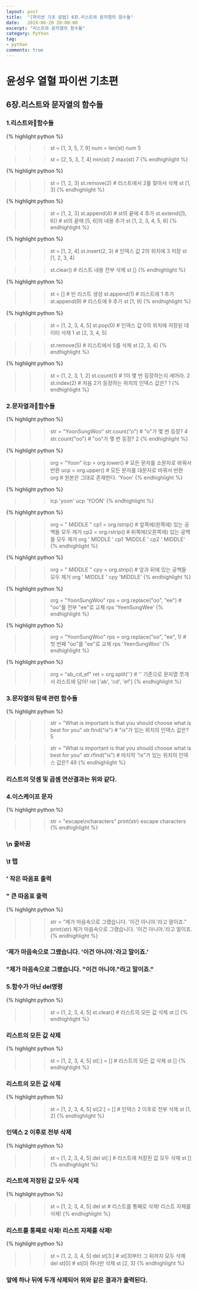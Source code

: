 ```yaml
---
layout: post
title:  "[파이썬 기초 문법] 6장.리스트와 문자열의 함수들"
date:   2019-06-20 20:00:00
excerpt: "리스트와 문자열의 함수들"
category: Python
tag:
- python
comments: true
---
```


# 윤성우 열혈 파이썬 기초편
## 6장.리스트와 문자열의 함수들
### 1.리스트와함수들
{% highlight python %}
>>> st = [1, 3, 5, 7, 9]
>>> num = len(st)
>>> num
5

>>> st = [2, 5, 3, 7, 4]
>>> min(st)
2
>>> max(st)
7
{% endhighlight %}

{% highlight python %}
>>> st = [1, 2, 3]
>>> st.remove(2)       # 리스트에서 2를 찾아서 삭제
>>> st
[1, 3]
{% endhighlight %}

{% highlight python %}
>>> st = [1, 2, 3]
>>> st.append(4)     # st의 끝에 4 추가
>>> st.extend([5, 6])     # st의 끝에 [5, 6]의 내용 추가
>>> st
[1, 2, 3, 4, 5, 6]
{% endhighlight %}

{% highlight python %}
>>> st = [1, 2, 4]
>>> st.insert(2, 3)     # 인덱스 값 2의 위치에 3 저장
>>> st
[1, 2, 3, 4]

>>> st.clear()     # 리스트 내용 전부 삭제
>>> st
[]
{% endhighlight %}

{% highlight python %}
>>> st = []      # 빈 리스트 생성
>>> st.append(1)      # 리스트에 1 추가
>>> st.append(9)      # 리스트에 9 추가
>>> st
[1, 9]
{% endhighlight %}

{% highlight python %}
>>> st = [1, 2, 3, 4, 5]
>>> st.pop(0)     # 인덱스 값 0의 위치에 저장된 데이터 삭제
1
>>> st
[2, 3, 4, 5]

>>> st.remove(5)     # 리스트에서 5를 삭제
>>> st
[2, 3, 4]
{% endhighlight %}

{% highlight python %}
>>> st = [1, 2, 3, 1, 2]
>>> st.count(1)     # 1이 몇 번 등장하는지 세어라.
2
>>> st.index(2)     # 처음 2가 등장하는 위치의 인덱스 값은?
1
{% endhighlight %}
### 2.문자열과함수들
{% highlight python %}
>>> str = "YoonSungWoo"
>>> str.count("o")     # "o"가 몇 번 등장?
4
>>> str.count("oo")     # "oo"가 몇 번 등장?
2
{% endhighlight %}

{% highlight python %}
>>> org = "Yoon"
>>> lcp = org.lower()    # 모든 문자를 소문자로 바꿔서 반환
>>> ucp = org.upper()    # 모든 문자를 대문자로 바꿔서 반환
>>> org    # 원본은 그대로 존재한다.
'Yoon'
{% endhighlight %}

{% highlight python %}
>>> lcp
'yoon'
>>> ucp
'YOON'
{% endhighlight %}

{% highlight python %}
>>> org = " MIDDLE "
>>> cp1 = org.lstrip()    # 앞쪽에(왼쪽에) 있는 공백들 모두 제거
>>> cp2 = org.rstrip()    # 뒤쪽에(오른쪽에) 있는 공백들 모두 제거
>>> org
' MIDDLE '
>>> cp1
'MIDDLE '
>>> cp2
' MIDDLE'
{% endhighlight %}

{% highlight python %}
>>> org = " MIDDLE "
>>> cpy = org.strip()     # 앞과 뒤에 있는 공백들 모두 제거
>>> org
' MIDDLE '
>>> cpy
'MIDDLE'
{% endhighlight %}

{% highlight python %}
>>> org = "YoonSungWoo"
>>> rps = org.replace("oo", "ee")     # "oo"를 전부 "ee"로 교체
>>> rps
'YeenSungWee'
{% endhighlight %}

{% highlight python %}
>>> org = "YoonSungWoo"
>>> rps = org.replace("oo", "ee", 1)   # 첫 번째 "oo"를 "ee"로 교체
>>> rps
'YeenSungWoo'
{% endhighlight %}

{% highlight python %}
>>> org = "ab_cd_ef"
>>> ret = org.split('_')    # '_' 기준으로 문자열 쪼개서 리스트에 담아!
>>> ret
['ab', 'cd', 'ef']
{% endhighlight %}

### 3.문자열의 탐색 관련 함수들
{% highlight python %}
>>> str = "What is important is that you should choose what is best for you"
>>> str.find("is")     # "is"가 있는 위치의 인덱스 값은?
5

>>> str = "What is important is that you should choose what is best for you"
>>> str.rfind("is")     # 마지막 "is"가 있는 위치의 인덱스 값은?
49
{% endhighlight %}
### 리스트의 덧셈 및 곱셈 연산결과는 위와 같다.

### 4.이스케이프 문자
{% highlight python %}
>>> str = "escape\ncharacters"
>>> print(str)
escape
characters
{% endhighlight %}
### \n 줄바꿈
### \t 탭
### \' 작은 따옴표 출력
### \" 큰 따옴표 출력

{% highlight python %}
>>> str = "제가 마음속으로 그랬습니다. '이건 아니야.'라고 말이죠."
>>> print(str)
제가 마음속으로 그랬습니다. '이건 아니야.'라고 말이죠.
{% endhighlight %}
### '제가 마음속으로 그랬습니다. \'이건 아니야.\'라고 말이죠.'
### "제가 마음속으로 그랬습니다. \"이건 아니야.\"라고 말이죠."

### 5.함수가 아닌 del명령
{% highlight python %}
>>> st = [1, 2, 3, 4, 5]
>>> st.clear()      # 리스트의 모든 값 삭제
>>> st
[]
{% endhighlight %}
### 리스트의 모든 값 삭제

{% highlight python %}
>>> st = [1, 2, 3, 4, 5]
>>> st[:] = []      # 리스트의 모든 값 삭제
>>> st
[]
{% endhighlight %}
### 리스트의 모든 값 삭제

{% highlight python %}
>>> st = [1, 2, 3, 4, 5]
>>> st[2:] = []      # 인덱스 2 이후로 전부 삭제
>>> st
[1, 2]
{% endhighlight %}
### 인덱스 2 이후로 전부 삭제

{% highlight python %}
>>> st = [1, 2, 3, 4, 5]
>>> del st[:]        # 리스트에 저장된 값 모두 삭제
>>> st
[]
{% endhighlight %}
### 리스트에 저장된 값 모두 삭제

{% highlight python %}
>>> st = [1, 2, 3, 4, 5]
>>> del st      # 리스트를 통째로 삭제! 리스트 자체를 삭제!
{% endhighlight %}
### 리스트를 통째로 삭제! 리스트 자체를 삭제!

{% highlight python %}
>>> st = [1, 2, 3, 4, 5]
>>> del st[3:]      # st[3]부터 그 뒤까지 모두 삭제
>>> del st[0]       # st[0] 하나만 삭제
>>> st
[2, 3]
{% endhighlight %}
### 앞에 하나 뒤에 두개 삭제되어 위와 같은 결과가 출력된다.
<br>

<!-- {% highlight python %}

{% endhighlight %} -->
<!-- ## HTML Elements

Below is just about everything you'll need to style in the theme. Check the source code to see the many embedded elements within paragraphs.

# Heading 1

## Heading 2

### Heading 3

#### Heading 4

##### Heading 5

###### Heading 6

### Body text

Lorem ipsum dolor sit amet, test link adipiscing elit. **This is strong**. Nullam dignissim convallis est. Quisque aliquam.

![Smithsonian Image](https://mmistakes.github.io/minimal-mistakes/images/3953273590_704e3899d5_m.jpg)
{: .image-right} -->

<!-- *This is emphasized*. Donec faucibus. Nunc iaculis suscipit dui. 53 = 125. Water is H2O. Nam sit amet sem. Aliquam libero nisi, imperdiet at, tincidunt nec, gravida vehicula, nisl. The New York Times (That’s a citation). Underline.Maecenas ornare tortor. Donec sed tellus eget sapien fringilla nonummy. Mauris a ante. Suspendisse quam sem, consequat at, commodo vitae, feugiat in, nunc. Morbi imperdiet augue quis tellus.

HTML and CSS are our tools. Mauris a ante. Suspendisse quam sem, consequat at, commodo vitae, feugiat in, nunc. Morbi imperdiet augue quis tellus. Praesent mattis, massa quis luctus fermentum, turpis mi volutpat justo, eu volutpat enim diam eget metus. -->

<!-- ### Blockquotes

> Lorem ipsum dolor sit amet, test link adipiscing elit. Nullam dignissim convallis est. Quisque aliquam. -->

<!-- ## List Types

### Ordered Lists

1. Item one
   1. sub item one
   2. sub item two
   3. sub item three
2. Item two

### Unordered Lists

* Item one
* Item two
* Item three

## Tables

| Header1 | Header2 | Header3 |
|:--------|:-------:|--------:|
| cell1   | cell2   | cell3   |
| cell4   | cell5   | cell6   |
|----
| cell1   | cell2   | cell3   |
| cell4   | cell5   | cell6   |
|=====
| Foot1   | Foot2   | Foot3
{: rules="groups"} -->

<!-- ## Code Snippets

{% highlight css %}
#container {
  float: left;
  margin: 0 -240px 0 0;
  width: 100%;
}
{% endhighlight %}

## Buttons

Make any link standout more when applying the `.btn` class.

{% highlight html %}
<a href="#" class="btn btn-success">Success Button</a>
{% endhighlight %}

<div markdown="0"><a href="#" class="btn">Primary Button</a></div>
<div markdown="0"><a href="#" class="btn btn-success">Success Button</a></div>
<div markdown="0"><a href="#" class="btn btn-warning">Warning Button</a></div>
<div markdown="0"><a href="#" class="btn btn-danger">Danger Button</a></div>
<div markdown="0"><a href="#" class="btn btn-info">Info Button</a></div>

## KBD

You can also use `<kbd>` tag for keyboard buttons.

{% highlight html %}
<kbd>W</kbd><kbd>A</kbd><kbd>S</kbd><kbd>D</kbd>
{% endhighlight %}

Press <kbd>W</kbd><kbd>A</kbd><kbd>S</kbd><kbd>D</kbd> to move your car. **Midtown Maddness!!**

## Notices

**Watch out!** You can also add notices by appending `{: .notice}` to a paragraph.
{: .notice} -->
